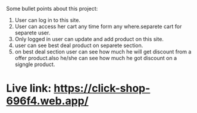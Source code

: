 

Some bullet points about this project:


   1) User can log in to this site.
   2) User can access her cart any time form any where.separete cart for separete user.
   3) Only logged in user can update and add product on this site.
   4) user can see best deal product on separete section.
   5) on best deal section user can see how much he will get discount from a offer product.also he/she can see how much he got discount on a signgle product.

   # Live link: https://click-shop-696f4.web.app/